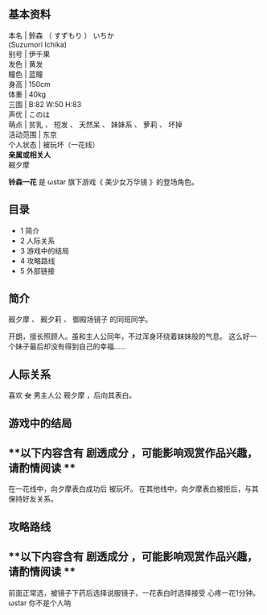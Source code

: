 **基本资料**  
---  
本名  |  鈴森  （  すずもり  ）  いちか    
(Suzumori Ichika)  
别号  |  伊千果   
发色  |  黄发   
瞳色  |  蓝瞳   
身高  |  150cm   
体重  |  40kg   
三围  |  B:82 W:50 H:83   
声优  |  このは   
萌点  |  贫乳  、  短发  、  天然呆  、  妹妹系  、  萝莉  、  坏掉   
活动范围  |  东京   
个人状态  |  被玩坏（一花线）   
**亲属或相关人**  
觋夕摩  
  
**铃森一花** 是  ωstar  旗下游戏《  美少女万华镜  》的登场角色。

##  目录

  * 1  简介 
  * 2  人际关系 
  * 3  游戏中的结局 
  * 4  攻略路线 
  * 5  外部链接 

##  简介

觋夕摩  、  觋夕莉  、  御殿场镜子  的同班同学。

开朗，擅长照顾人。虽和主人公同年，不过浑身环绕着妹妹般的气息。  这么好一个妹子最后却没有得到自己的幸福……

##  人际关系

喜欢 ~~女~~ 男主人公  觋夕摩  ，后向其表白。

##  游戏中的结局

**以下内容含有 剧透成分  ，可能影响观赏作品兴趣，请酌情阅读 **  
---  
在一花线中，向夕摩表白成功后  被玩坏。  在其他线中，向夕摩表白被拒后，与其保持好友关系。  
  
##  攻略路线

**以下内容含有 剧透成分  ，可能影响观赏作品兴趣，请酌情阅读 **  
---  
前面正常选，被镜子下药后选择说服镜子，一花表白时选择接受  心疼一花1分钟。  ωstar  你不是个人呐  
  